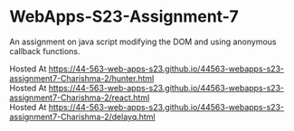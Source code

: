 # WebApps-S23-Assignment-7
An assignment on java script modifying the DOM and using anonymous callback functions.

Hosted At <https://44-563-web-apps-s23.github.io/44563-webapps-s23-assignment7-Charishma-2/hunter.html><br>
Hosted At <https://44-563-web-apps-s23.github.io/44563-webapps-s23-assignment7-Charishma-2/react.html><br>
Hosted At <https://44-563-web-apps-s23.github.io/44563-webapps-s23-assignment7-Charishma-2/delayq.html><br>